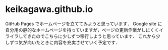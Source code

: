 # keikagawa.github.io

GitHub Pages でホームページを立ててみようと思っています．
Google site に自分用の静的なホームページを持っていますが，ページの更新作業がしにくくイライラしてきたのでこちらに少しずつ移行しようと思っています．
これから少しずつ気が向いたときに内容を充実させていく予定です．
